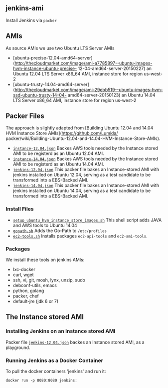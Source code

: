 ## jenkins-ami
Install Jenkins via `packer`


## AMIs

As source AMIs we use two Ubuntu LTS Server AMIs
 + [ubuntu-precise-12.04-amd64-server](http://thecloudmarket.com/image/ami-a7785897--ubuntu-images-hvm-instance-ubuntu-precise-
   12-04-amd64-server-20150227) 
an Ubuntu 12.04 LTS Server x86_64 AMI, instance store for region
us-west-2 
 + [ubuntu-trusty-14.04-amd64-server](http://thecloudmarket.com/image/ami-29ebb519--ubuntu-images-hvm-ssd-ubuntu-trusty-14-04-
   amd64-server-20150123) 
an Ubuntu 14.04 LTS Server x86_64 AMI, instance store for region
us-west-2 

## Packer Files
The approach is slightly adapted from [Building Ubuntu 12.04 and 14.04
HVM Instance Store AMIs](https://github.com/Lumida/
packer/wiki/Building-Ubuntu-12.04-and-14.04-HVM-Instance-Store-AMIs).
 + [`instance-12.04.json`](instance-12.04.json)  Backes AWS tools 
needed by the Instance stored AMI to be registerd as an Ubuntu 12.04
AMI.
 + [`instance-14.04.json`](instance-14.04.json)  Backes AWS tools 
needed by the Instance stored AMI to be registerd as an Ubuntu 14.04
AMI.
 + [`jenkins-12.04.json`](jenkins-12.04.json) This packer file bakes 
an Instance-stored AMI with jenkins installed on Ubuntu 12.04, serving 
as a test candidate to be transformed into a EBS-Backed AMI.
 + [`jenkins-14.04.json`](jenkins-14.04.json) This packer file bakes 
an Instance-stored AMI with jenkins installed on Ubuntu 14.04, serving
 as a test candidate to be transformed into a EBS-Backed AMI.

### Install Files
 + [`setup_ubuntu_hvm_instance_store_images.sh`](setup_ubuntu_hvm_instance_store_images.sh) 
This shell script adds JAVA and AWS tools to Ubuntu 14.04
 + [`gopath.sh`](gopath.sh) Adds the Go-Path to `/etc/profiles`
 + [`ec2-tools.sh`](ec2-tools.sh) Installs packages `ec2-api-tools` and
   `ec2-ami-tools`.

### Packages
We install these tools on jenkins AMIs:
 + lxc-docker
 + curl, wget
 + ssh, vi, git, mosh, lynx, unzip, sudo
 + debconf-utils, emacs
 + python, golang
 + packer, chef
 + default-jre (jdk 6 or 7)

The Instance stored AMI
-----------------------

### Installing Jenkins on an Instance stored AMI
Packer file [`jenkins-12.04.json`](jenkins-12.04.json) backes 
an Instance stored AMI, as a playground.

### Running Jenkins as a Docker Container
To pull the docker containers 'jenkins' and run it:
```
docker run -p 8080:8080 jenkins:
```
